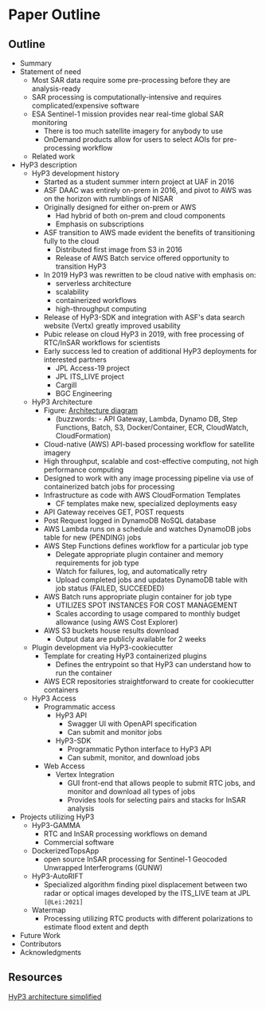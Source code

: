 # Paper Outline

## Outline
- Summary
- Statement of need
    - Most SAR data require some pre-processing before they are analysis-ready
    - SAR processing is computationally-intensive and requires complicated/expensive software
    - ESA Sentinel-1 mission provides near real-time global SAR monitoring 
      - There is too much satellite imagery for anybody to use
      - OnDemand products allow for users to select AOIs for pre-processing workflow
    - Related work
- HyP3 description
    - HyP3 development history
      - Started as a student summer intern project at UAF in 2016
      - ASF DAAC was entirely on-prem in 2016, and pivot to AWS was on the horizon with rumblings of NISAR
      - Originally designed for either on-prem or AWS
        - Had hybrid of both on-prem and cloud components
        - Emphasis on subscriptions
      - ASF transition to AWS made evident the benefits of transitioning fully to the cloud
          - Distributed first image from S3 in 2016
          - Release of AWS Batch service offered opportunity to transition HyP3
      - In 2019 HyP3 was rewritten to be cloud native with emphasis on:
        - serverless architecture
        - scalability
        - containerized workflows
        - high-throughput computing
      - Release of HyP3-SDK and integration with ASF's data search website (Vertx) greatly improved usability
      - Pubic release on cloud HyP3 in 2019, with free processing of RTC/InSAR workflows for scientists
      - Early success led to creation of additional HyP3 deployments for interested partners
        - JPL Access-19 project
        - JPL ITS_LIVE project
        - Cargill
        - BGC Engineering
    - HyP3 Architecture 
        - Figure: [Architecture diagram](https://drive.google.com/file/d/1wZUPGl4pY1qF5ojNSODJ6mF2CAiM-EaT/view?usp=sharing)
          - (buzzwords: - API Gateway, Lambda, Dynamo DB, Step Functions, Batch, S3, Docker/Container, ECR, CloudWatch, CloudFormation)
        - Cloud-native (AWS) API-based processing workflow for satellite imagery 
        - High throughput, scalable and cost-effective computing, not high performance computing
        - Designed to work with any image processing pipeline via use of containerized batch jobs for processing
        - Infrastructure as code with AWS CloudFormation Templates
          - CF templates make new, specialized deployments easy
        - API Gateway receives GET, POST requests
        - Post Request logged in DynamoDB NoSQL database
        - AWS Lambda runs on a schedule and watches DynamoDB jobs table for new (PENDING) jobs
        - AWS Step Functions defines workflow for a particular job type
            - Delegate appropriate plugin container and memory requirements for job type
            - Watch for failures, log, and automatically retry
            - Upload completed jobs and updates DynamoDB table with job status (FAILED, SUCCEEDED)
        - AWS Batch runs appropriate plugin container for job type
            - UTILIZES SPOT INSTANCES FOR COST MANAGEMENT
            - Scales according to usage compared to monthly budget allowance (using AWS Cost Explorer)
        - AWS S3 buckets house results download 
          - Output data are publicly available for 2 weeks 
    - Plugin development via HyP3-cookiecutter
        - Template for creating HyP3 containerized plugins
          - Defines the entrypoint so that HyP3 can understand how to run the container
        - AWS ECR repositories straightforward to create for cookiecutter containers
    - HyP3 Access
        - Programmatic access
            - HyP3 API
              - Swagger UI with OpenAPI specification
              - Can submit and monitor jobs
            - HyP3-SDK
              - Programmatic Python interface to HyP3 API
              - Can submit, monitor, and download jobs
        - Web Access
            - Vertex Integration
              - GUI front-end that allows people to submit RTC jobs, and monitor and download all types of jobs
              - Provides tools for selecting pairs and stacks for InSAR analysis
- Projects utilizing HyP3
    - HyP3-GAMMA 
      - RTC and InSAR processing workflows on demand
      - Commercial software 
    - DockerizedTopsApp
      - open source InSAR processing for Sentinel-1 Geocoded Unwrapped Interferograms (GUNW)
    - HyP3-AutoRIFT
      - Specialized algorithm finding pixel displacement between two radar or optical images developed by the ITS_LIVE team at JPL `[@Lei:2021]`
    - Watermap
      - Processing utilizing RTC products with different polarizations to estimate flood extent and depth
- Future Work
- Contributors
- Acknowledgments

## Resources
[HyP3 architecture simplified](https://docs.google.com/document/d/1HcSmjMB9YSBgyqb6WBZpu0euvIrzLlzLuCOI1cssGA0/edit)
